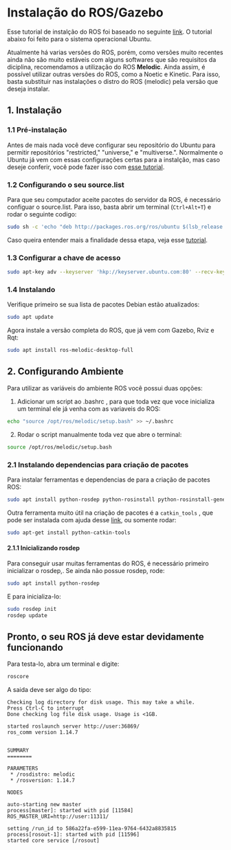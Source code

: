 # Instalação do ROS/Gazebo
Esse tutorial de instalção do ROS foi baseado no seguinte [link](http://wiki.ros.org/ROS/Installation). O tutorial abaixo foi feito para o sistema operacional Ubuntu.

Atualmente há varias versões do ROS, porém, como versões muito recentes ainda não são muito estáveis com alguns softwares que são requisitos da diciplina, recomendamos a utilização do ROS **Melodic**. Ainda assim, é possível utilizar outras versões do ROS, como a Noetic e Kinetic. Para isso, basta substituir nas instalações o distro do ROS (melodic) pela versão que deseja instalar.

## 1. Instalação
### 1.1 Pré-instalação
Antes de mais nada você deve configurar seu repositório do Ubuntu para permitir repositórios "restricted," "universe," e "multiverse.". Normalmente o Ubuntu já vem com essas configurações certas para a instalção, mas caso deseje conferir, você pode fazer isso com [esse tutorial](https://help.ubuntu.com/community/Repositories/Ubuntu).
### 1.2 Configurando o seu source.list
Para que seu computador aceite pacotes do servidor da ROS, é necessário configuar o source.list. Para isso, basta abrir um terminal (`Ctrl+Alt+T`) e rodar o seguinte codigo:
```bash
sudo sh -c 'echo "deb http://packages.ros.org/ros/ubuntu $(lsb_release -sc) main" > /etc/apt/sources.list.d/ros-latest.list' 
```
Caso queira entender mais a finalidade dessa etapa, veja esse [tutorial](https://linuxhint.com/sources_list_ubuntu/).
### 1.3 Configurar a chave de acesso
```bash
sudo apt-key adv --keyserver 'hkp://keyserver.ubuntu.com:80' --recv-key C1CF6E31E6BADE8868B172B4F42ED6FBAB17C654
```
### 1.4 Instalando
Verifique primeiro se sua lista de pacotes Debian estão atualizados:
```bash
sudo apt update
```

Agora instale a versão completa do ROS, que já vem com Gazebo, Rviz e Rqt:
```bash
sudo apt install ros-melodic-desktop-full
```
## 2. Configurando Ambiente
Para utilizar as variáveis do ambiente ROS você possui duas opções:
1. Adicionar um script ao .bashrc , para que toda vez que voce inicializa um terminal ele já venha com as variaveis do ROS:
```bash
echo "source /opt/ros/melodic/setup.bash" >> ~/.bashrc
```
2. Rodar o script manualmente toda vez que abre o terminal:
```bash
source /opt/ros/melodic/setup.bash
```
### 2.1 Instalando dependencias para criação de pacotes
Para instalar ferramentas e dependencias de para a criação de pacotes ROS:
```bash
sudo apt install python-rosdep python-rosinstall python-rosinstall-generator python-wstool build-essential
```
Outra ferramenta muito útil na criação de pacotes é a `catkin_tools` , que pode ser instalada com ajuda desse [link](https://catkin-tools.readthedocs.io/en/latest/installing.html), ou somente rodar:
```bash
sudo apt-get install python-catkin-tools
```
#### 2.1.1 Inicializando rosdep
Para conseguir usar muitas ferramentas do ROS, é necessário primeiro inicializar o rosdep,.
Se ainda não possue rosdep, rode:
```bash 
sudo apt install python-rosdep
```
E para inicializa-lo:
```bash
sudo rosdep init
rosdep update
```
## Pronto, o seu ROS já deve estar devidamente funcionando
Para testa-lo, abra um terminal e digite:
```bash
roscore
```
A saida deve ser algo do tipo:
```
Checking log directory for disk usage. This may take a while.
Press Ctrl-C to interrupt
Done checking log file disk usage. Usage is <1GB.

started roslaunch server http://user:36869/
ros_comm version 1.14.7


SUMMARY
========

PARAMETERS
 * /rosdistro: melodic
 * /rosversion: 1.14.7

NODES

auto-starting new master
process[master]: started with pid [11584]
ROS_MASTER_URI=http://user:11311/

setting /run_id to 586a22fa-e599-11ea-9764-6432a8835815
process[rosout-1]: started with pid [11596]
started core service [/rosout]

